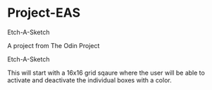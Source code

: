 # Project-EAS

Etch-A-Sketch

A project from The Odin Project

Etch-A-Sketch

This will start with a 16x16 grid sqaure where the user will be able to activate and deactivate the individual boxes with a color.
